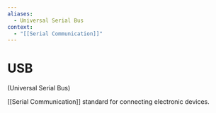 ```yaml
---
aliases:
  - Universal Serial Bus
context:
  - "[[Serial Communication]]"
---
```


# USB

(Universal Serial Bus)

[[Serial Communication]] standard for connecting electronic devices.
